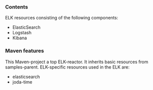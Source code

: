 
### Contents
ELK resources consisting of the following components:

- ElasticSearch
- Logstash
- Kibana


### Maven features
This Maven-project a top ELK-reactor. It inherits basic resources from samples-parent.
ELK-specific resources used in the ELK are:

- elasticsearch
- joda-time
